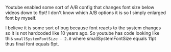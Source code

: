 Youtube enabled some sort of A/B config that changes font size below videos down to 9pt! I don't know which A/B options it is so I simply enlarged font by myself.

I believe it is some sort of bug because font reacts to the system changes so it is not hardcoded like 10 years ago. So youtube has code looking like this `smallSystemFontSize - 2.0` where smallSystemFontSize equals 11pt thus final font equals 9pt.
